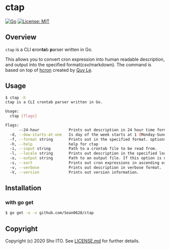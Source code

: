 # ctap
[![Go](https://github.com/Sean0628/ctap/workflows/Go/badge.svg?branch=main)](https://github.com/Sean0628/ctap/actions?query=workflow%3AGo)
[![License: MIT](https://img.shields.io/badge/License-MIT-yellow.svg)](https://github.com/Sean0628/ctap/blob/main/LICENSE.md)

## Overview
`ctap` is a CLI **c**ron**ta**b **p**arser written in Go.

This allows you to convert cron expression into human readable description, and output into the specified format(csv/markdown).
The command is based on top of [hcron](https://github.com/lnquy/cron#hcron) created by [Quy Le](https://github.com/lnquy).

## Usage
```sh
$ ctap -h
ctap is a CLI crontab parser written in Go.

Usage:
  ctap [flags]

Flags:
      --24-hour             Prints out description in 24 hour time format.
  -d, --dow-starts-at-one   Is day of the week starts at 1 (Monday-Sunday: 1-7).
  -f, --format string       Prints out in the specified format. options: csv, markdown
  -h, --help                help for ctap
  -i, --input string        Path to a crontab file to be read from.
  -l, --locale string       Prints out description in the specified locale. (default "en")
  -o, --output string       Path to an output file. If this option is not set, the results are printed out to standard output.
  -s, --sort                Prints out cron expressions in ascending order.
  -v, --verbose             Prints out description in verbose format.
  -V, --version             Prints out version information.
```

## Installation
### with go get
```sh
$ go get -u -v github.com/Sean0628/ctap
```

## Copyright
Copyright (c) 2020 Sho ITO. See [LICENSE.md](https://github.com/Sean0628/ctap/blob/main/LICENSE.md) for further details.
